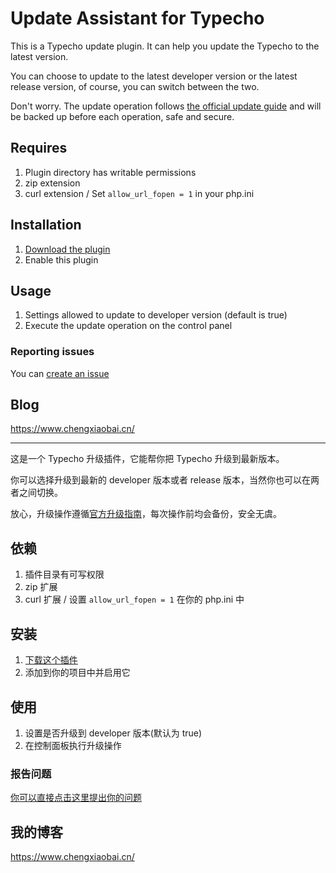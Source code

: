 # Update Assistant for Typecho

This is a Typecho update plugin. It can help you update the Typecho to the latest version.

You can choose to update to the latest developer version or the latest release version, of course, you can switch between the two.

Don't worry. The update operation follows [the official update guide](http://docs.typecho.org/upgrade) and will be backed up before each operation, safe and secure.

## Requires

1. Plugin directory has writable permissions
2. zip extension
3. curl extension / Set `allow_url_fopen = 1` in your php.ini


## Installation

1. [Download the plugin](https://github.com/mrgeneralgoo/typecho-update-assistant/archive/master.zip)
2. Enable this plugin

## Usage

1.  Settings allowed to update to developer version (default is true)
2.  Execute the update operation on the control panel

### Reporting issues

You can [create an issue](https://github.com/mrgeneralgoo/typecho-update-assistant/issues/new)

##  Blog

https://www.chengxiaobai.cn/

------

这是一个 Typecho 升级插件，它能帮你把 Typecho 升级到最新版本。

你可以选择升级到最新的 developer 版本或者 release 版本，当然你也可以在两者之间切换。

放心，升级操作遵循[官方升级指南](http://docs.typecho.org/upgrade)，每次操作前均会备份，安全无虞。

## 依赖

1. 插件目录有可写权限
2. zip 扩展
3. curl 扩展 / 设置 `allow_url_fopen = 1` 在你的 php.ini 中

## 安装

1. [下载这个插件](https://github.com/mrgeneralgoo/typecho-update-assistant/archive/master.zip)
2. 添加到你的项目中并启用它

## 使用

1. 设置是否升级到 developer 版本(默认为 true)
2. 在控制面板执行升级操作

### 报告问题

[你可以直接点击这里提出你的问题](https://github.com/mrgeneralgoo/typecho-update-assistant/issues/new)

## 我的博客
https://www.chengxiaobai.cn/
